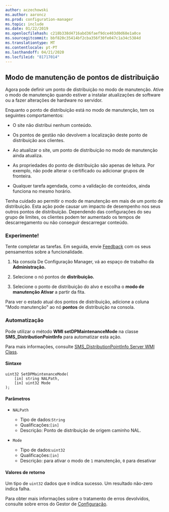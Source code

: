 ```yaml
---
author: aczechowski
ms.author: aaroncz
ms.prod: configuration-manager
ms.topic: include
ms.date: 01/22/2019
ms.openlocfilehash: c218b338d4716abd36faef9dce403d0d68e1a0ce
ms.sourcegitcommit: bbf820c35414bf2cba356f30fe047c1a34c5384d
ms.translationtype: MT
ms.contentlocale: pt-PT
ms.lasthandoff: 04/21/2020
ms.locfileid: "81717014"
---
```

## <a name="distribution-point-maintenance-mode"></a><a name="bkmk_dpmaint"></a>Modo de manutenção de pontos de distribuição 
<!--3555754-->

Agora pode definir um ponto de distribuição no modo de manutenção. Ative o modo de manutenção quando estiver a instalar atualizações de software ou a fazer alterações de hardware no servidor.

Enquanto o ponto de distribuição está no modo de manutenção, tem os seguintes comportamentos: 

- O site não distribui nenhum conteúdo.  

- Os pontos de gestão não devolvem a localização deste ponto de distribuição aos clientes. 

- Ao atualizar o site, um ponto de distribuição no modo de manutenção ainda atualiza. 

- As propriedades do ponto de distribuição são apenas de leitura. Por exemplo, não pode alterar o certificado ou adicionar grupos de fronteira.  

- Qualquer tarefa agendada, como a validação de conteúdos, ainda funciona no mesmo horário. 

Tenha cuidado ao permitir o modo de manutenção em mais de um ponto de distribuição. Esta ação pode causar um impacto de desempenho nos seus outros pontos de distribuição. Dependendo das configurações do seu grupo de limites, os clientes podem ter aumentado os tempos de descarregamento ou não conseguir descarregar conteúdo. 


### <a name="try-it-out"></a>Experimente!

Tente completar as tarefas. Em seguida, envie [Feedback](../../../../understand/find-help.md#product-feedback) com os seus pensamentos sobre a funcionalidade.

1. Na consola De Configuração Manager, vá ao espaço de trabalho da **Administração.**  

2. Selecione o nó pontos de **distribuição.**  

3. Selecione o ponto de distribuição do alvo e escolha o **modo de manutenção Ativar** a partir da fita.  

Para ver o estado atual dos pontos de distribuição, adicione a coluna "Modo manutenção" ao nó **pontos** de distribuição na consola. 


### <a name="automation"></a>Automatização

Pode utilizar o método **WMI setDPMaintenanceMode** na classe **SMS_DistributionPointInfo** para automatizar esta ação. 

Para mais informações, consulte [SMS_DistributionPointInfo Server WMI Class](../../../../../develop/reference/core/servers/configure/sms_distributionpointinfo-server-wmi-class.md). 

#### <a name="syntax"></a>Sintaxe

``` MOF
uint32 SetDPMaintenanceMode(
    [in] string NALPath, 
    [in] uint32 Mode
);
```

#### <a name="parameters"></a>Parâmetros  
- `NALPath`  
    - Tipo de dados:`String`  
    - Qualificações:`[in]`  
    - Descrição: Ponto de distribuição de origem caminho NAL.  

- `Mode`  
    - Tipo de dados:`uint32` 
    - Qualificações:`[in]`  
    - Descrição: para ativar o modo de `1` manutenção, `0` para desativar  

#### <a name="return-values"></a>Valores de retorno  
Um tipo de `uint32` dados que `0` indica sucesso. Um resultado não-zero indica falha.  

Para obter mais informações sobre o tratamento de erros devolvidos, consulte sobre erros do Gestor de [Configuração](../../../../../develop/core/understand/about-configuration-manager-errors.md).  


